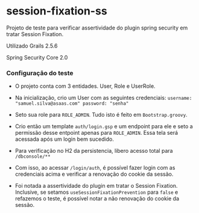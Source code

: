 # session-fixation-ss
Projeto de teste para verificar assertividade do plugin spring security em tratar Session Fixation. 

Utilizado Grails 2.5.6

Spring Security Core 2.0

### Configuração do teste

- O projeto conta com 3 entidades. User, Role e UserRole.

- Na inicialização, crio um User com as seguintes credenciais: `username: "samuel.silva@asaas.com" password: "senha"`
- Seto sua role para `ROLE_ADMIN`. Tudo isto é feito em `Bootstrap.groovy`.

- Crio então um template `auth/login.gsp` e um endpoint para ele e seto a permissão desse entpoint apenas para `ROLE_ADMIN`. Essa tela será acessada após um login bem sucedido. 

- Para verificação no H2 da persistencia, libero acesso total para `/dbconsole/**`

- Com isso, ao acessar `/login/auth`, é possível fazer login com as credenciais acima e verificar a renovação do cookie da sessão.

- Foi notada a assertividade do plugin em tratar o Session Fixation. Inclusive, se setamos `useSessionFixationPrevention` para `false` e refazemos o teste, é possível notar a não renovação do cookie da sessão.
